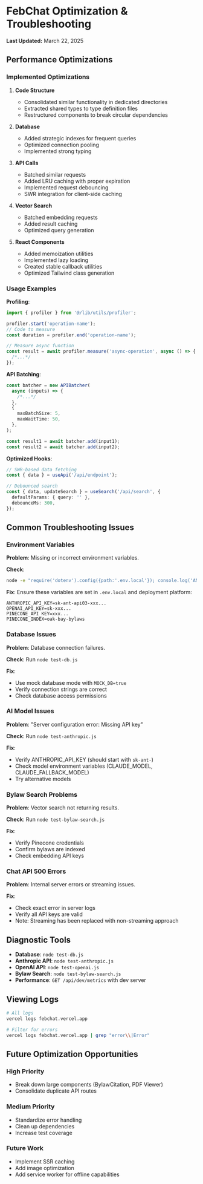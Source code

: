 # FebChat Optimization & Troubleshooting

**Last Updated:** March 22, 2025

## Performance Optimizations

### Implemented Optimizations

1. **Code Structure**

   - Consolidated similar functionality in dedicated directories
   - Extracted shared types to type definition files
   - Restructured components to break circular dependencies

2. **Database**

   - Added strategic indexes for frequent queries
   - Optimized connection pooling
   - Implemented strong typing

3. **API Calls**

   - Batched similar requests
   - Added LRU caching with proper expiration
   - Implemented request debouncing
   - SWR integration for client-side caching

4. **Vector Search**

   - Batched embedding requests
   - Added result caching
   - Optimized query generation

5. **React Components**
   - Added memoization utilities
   - Implemented lazy loading
   - Created stable callback utilities
   - Optimized Tailwind class generation

### Usage Examples

**Profiling**:

```typescript
import { profiler } from '@/lib/utils/profiler';

profiler.start('operation-name');
// Code to measure
const duration = profiler.end('operation-name');

// Measure async function
const result = await profiler.measure('async-operation', async () => {
  /*...*/
});
```

**API Batching**:

```typescript
const batcher = new APIBatcher(
  async (inputs) => {
    /*...*/
  },
  {
    maxBatchSize: 5,
    maxWaitTime: 50,
  },
);

const result1 = await batcher.add(input1);
const result2 = await batcher.add(input2);
```

**Optimized Hooks**:

```typescript
// SWR-based data fetching
const { data } = useApi('/api/endpoint');

// Debounced search
const { data, updateSearch } = useSearch('/api/search', {
  defaultParams: { query: '' },
  debounceMs: 300,
});
```

## Common Troubleshooting Issues

### Environment Variables

**Problem**: Missing or incorrect environment variables.

**Check**:

```bash
node -e "require('dotenv').config({path:'.env.local'}); console.log('ANTHROPIC_API_KEY:', process.env.ANTHROPIC_API_KEY?.slice(0, 10));"
```

**Fix**: Ensure these variables are set in `.env.local` and deployment platform:

```
ANTHROPIC_API_KEY=sk-ant-api03-xxx...
OPENAI_API_KEY=sk-xxx...
PINECONE_API_KEY=xxx...
PINECONE_INDEX=oak-bay-bylaws
```

### Database Issues

**Problem**: Database connection failures.

**Check**: Run `node test-db.js`

**Fix**:

- Use mock database mode with `MOCK_DB=true`
- Verify connection strings are correct
- Check database access permissions

### AI Model Issues

**Problem**: "Server configuration error: Missing API key"

**Check**: Run `node test-anthropic.js`

**Fix**:

- Verify ANTHROPIC_API_KEY (should start with `sk-ant-`)
- Check model environment variables (CLAUDE_MODEL, CLAUDE_FALLBACK_MODEL)
- Try alternative models

### Bylaw Search Problems

**Problem**: Vector search not returning results.

**Check**: Run `node test-bylaw-search.js`

**Fix**:

- Verify Pinecone credentials
- Confirm bylaws are indexed
- Check embedding API keys

### Chat API 500 Errors

**Problem**: Internal server errors or streaming issues.

**Fix**:

- Check exact error in server logs
- Verify all API keys are valid
- Note: Streaming has been replaced with non-streaming approach

## Diagnostic Tools

- **Database**: `node test-db.js`
- **Anthropic API**: `node test-anthropic.js`
- **OpenAI API**: `node test-openai.js`
- **Bylaw Search**: `node test-bylaw-search.js`
- **Performance**: `GET /api/dev/metrics` with dev server

## Viewing Logs

```bash
# All logs
vercel logs febchat.vercel.app

# Filter for errors
vercel logs febchat.vercel.app | grep "error\\|Error"
```

## Future Optimization Opportunities

### High Priority

- Break down large components (BylawCitation, PDF Viewer)
- Consolidate duplicate API routes

### Medium Priority

- Standardize error handling
- Clean up dependencies
- Increase test coverage

### Future Work

- Implement SSR caching
- Add image optimization
- Add service worker for offline capabilities
